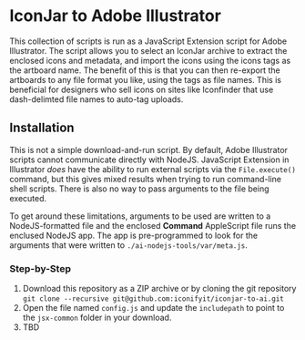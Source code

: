 # IconJar to Adobe Illustrator

This collection of scripts is run as a JavaScript Extension script for Adobe Illustrator. The script allows you to select an IconJar archive to extract the enclosed icons and metadata, and import the icons using the icons tags as the artboard name. The benefit of this is that you can then re-export the artboards to any file format you like, using the tags as file names. This is beneficial for designers who sell icons on sites like Iconfinder that use dash-delimted file names to auto-tag uploads.

## Installation

This is not a simple download-and-run script. By default, Adobe Illustrator scripts cannot communicate directly with NodeJS. JavaScript Extension in Illustrator _does_ have the ability to run external scripts via the `File.execute()` command, but this gives mixed results when trying to run command-line shell scripts. There is also no way to pass arguments to the file being executed.

To get around these limitations, arguments to be used are written to a NodeJS-formatted file and the enclosed **Command** AppleScript file runs the enclused NodeJS app. The app is pre-programmed to look for the arguments that were written to `./ai-nodejs-tools/var/meta.js`.

### Step-by-Step

1. Download this repository as a ZIP archive or by cloning the git repository 
    `git clone --recursive git@github.com:iconifyit/iconjar-to-ai.git`
1. Open the file named `config.js` and update the `includepath` to point to the `jsx-common` folder in your download.
1. TBD

